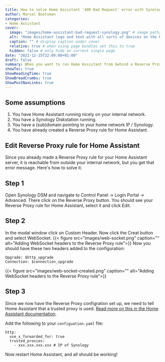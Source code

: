 ```yaml
---
title: How to solve Home Assistant '400 Bad Request' error with Synology Reverse Proxy
author: Marcel Bootsman
categories:
- Home Assistant
cover: 
  image: "images/home-assistant-bad-request-synology.png" # image path/url
  alt: "Home Assistant logo and text with all sorts of devices on the background" # alt text
  caption: "" # display caption under cover
  relative: true # when using page bundles set this to true
  hidden: false # only hide on current single page
date: "2022-12-25T22:09:00+01:00"
draft: false
summary: When you want to run Home Assistant from behind a Reverse Proxy, running on a Synology, you might encounter a '400 Bad Request' error. Here's how to solve it.
showToc: true
ShowReadingTime: true
ShowBreadCrumbs: true
ShowPostNavLinks: true
---
```


## Some assumptions
1. You have Home Assistant running nicely on your internal network.
2. You have a Synology Diskstation running.
3. You have a (sub)domain pointing to your home network IP / Synology.
4. You have already created a Reverse Proxy rule for Home Assistant.


## Edit Reverse Proxy rule for Home Assistant 
Since you already made a Reverse Proxy rule for your Home Assistant server, it is reachable from outside your internal network, but you get that error message. Here's how to solve it.

## Step 1
Open Synology DSM and navigate to Control Panel -> Login Portal -> Advanced. There click on the Reverse Proxy button.
You should see your Reverse Proxy rule for Home Assistant, select it and click Edit.

## Step 2
In the modal window click on Custom Header. Now click the Creat button and select WebSocket.
{{< figure src="images/web-socket.png" caption="" alt="Adding WebSocket headers to the Reverse Proxy rule">}}
Now you should have these two headers added to the configuration:
```
Upgrade: $http_upgrade
Connection: $connection_upgrade
```

{{< figure src="images/web-socket-created.png" caption="" alt="Adding WebSocket headers to the Reverse Proxy rule">}}

## Step 3
Since we now have the Reverse Proxy configration set up, we need to tell Home Assistant that a trusted proxy is used. [Read more on this in the Home Assistant documentation](https://www.home-assistant.io/integrations/http/). 

Add the following to your `configuation.yaml` file:

```
http:
  use_x_forwarded_for: true
  trusted_proxies:
    - xxx.xxx.xxx.xxx # IP of Synology
```
Now restart Home Assistant, and all should be working!